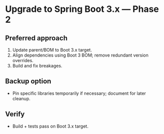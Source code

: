 # Upgrade to Spring Boot 3.x — Phase 2

## Preferred approach
1. Update parent/BOM to Boot 3.x target.
2. Align dependencies using Boot 3 BOM; remove redundant version overrides.
3. Build and fix breakages.

## Backup option
- Pin specific libraries temporarily if necessary; document for later cleanup.

## Verify
- Build + tests pass on Boot 3.x target.
